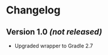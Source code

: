 Changelog
=========

Version 1.0 *(not released)*
----------------------------

* Upgraded wrapper to Gradle 2.7
